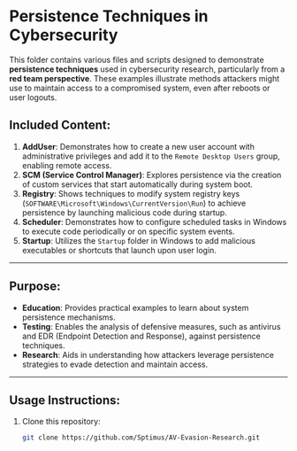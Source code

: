# Persistence Techniques in Cybersecurity

This folder contains various files and scripts designed to demonstrate **persistence techniques** used in cybersecurity research, particularly from a **red team perspective**. These examples illustrate methods attackers might use to maintain access to a compromised system, even after reboots or user logouts.

## Included Content:

1. **AddUser**: Demonstrates how to create a new user account with administrative privileges and add it to the `Remote Desktop Users` group, enabling remote access.
2. **SCM (Service Control Manager)**: Explores persistence via the creation of custom services that start automatically during system boot.
3. **Registry**: Shows techniques to modify system registry keys (`SOFTWARE\Microsoft\Windows\CurrentVersion\Run`) to achieve persistence by launching malicious code during startup.
4. **Scheduler**: Demonstrates how to configure scheduled tasks in Windows to execute code periodically or on specific system events.
5. **Startup**: Utilizes the `Startup` folder in Windows to add malicious executables or shortcuts that launch upon user login.

---

## Purpose:

- **Education**: Provides practical examples to learn about system persistence mechanisms.
- **Testing**: Enables the analysis of defensive measures, such as antivirus and EDR (Endpoint Detection and Response), against persistence techniques.
- **Research**: Aids in understanding how attackers leverage persistence strategies to evade detection and maintain access.

---

## Usage Instructions:

1. Clone this repository:
   ```bash
   git clone https://github.com/Sptimus/AV-Evasion-Research.git
